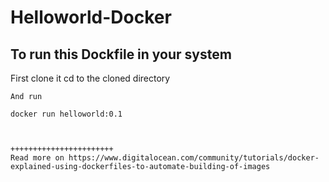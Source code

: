# Helloworld-Docker

To run this Dockfile in your system 
------------------------------------
First clone it 
cd to the cloned directory
```````````````````````````
And run

docker run helloworld:0.1 



+++++++++++++++++++++++
Read more on https://www.digitalocean.com/community/tutorials/docker-explained-using-dockerfiles-to-automate-building-of-images
